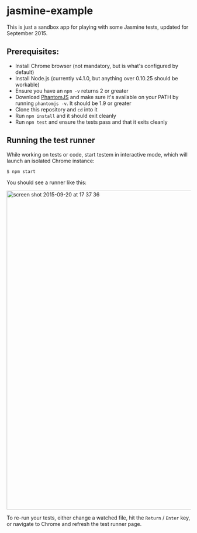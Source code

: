 # jasmine-example

This is just a sandbox app for playing with some Jasmine tests, updated for September 2015.

## Prerequisites:

* Install Chrome browser (not mandatory, but is what's configured by default)
* Install Node.js (currently v4.1.0, but anything over 0.10.25 should be workable)
* Ensure you have an `npm -v` returns 2 or greater
* Download [PhantomJS](http://phantomjs.org/download.html) and make sure it's available on your PATH by 
running `phantomjs -v`. It should be 1.9 or greater
* Clone this repository and `cd` into it
* Run `npm install` and it should exit cleanly
* Run `npm test` and ensure the tests pass and that it exits cleanly

## Running the test runner

While working on tests or code, start testem in interactive mode, which will launch an isolated Chrome instance:

```
$ npm start
```

You should see a runner like this:

<img width="870" alt="screen shot 2015-09-20 at 17 37 36" src="https://cloud.githubusercontent.com/assets/79303/9983030/4b749438-5fbe-11e5-909b-15b4dc18fedb.png">

To re-run your tests, either change a watched file, hit the `Return` / `Enter` key, or navigate to Chrome and refresh the test runner page.

